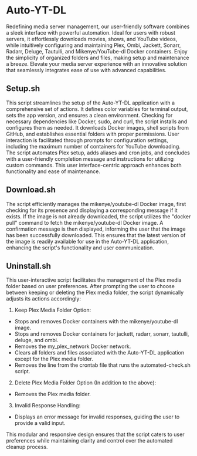 # Auto-YT-DL

Redefining media server management, our user-friendly software combines a sleek interface with powerful automation. Ideal for users with robust servers, it effortlessly downloads movies, shows, and YouTube videos, while intuitively configuring and maintaining Plex, Ombi, Jackett, Sonarr, Radarr, Deluge, Tautulli, and Mikenye/YouTube-dl Docker containers. Enjoy the simplicity of organized folders and files, making setup and maintenance a breeze. Elevate your media server experience with an innovative solution that seamlessly integrates ease of use with advanced capabilities.

## Setup.sh

This script streamlines the setup of the Auto-YT-DL application with a comprehensive set of actions. It defines color variables for terminal output, sets the app version, and ensures a clean environment. Checking for necessary dependencies like Docker, sudo, and curl, the script installs and configures them as needed. It downloads Docker images, shell scripts from GitHub, and establishes essential folders with proper permissions. User interaction is facilitated through prompts for configuration settings, including the maximum number of containers for YouTube downloading. The script automates Plex setup, adds aliases and cron jobs, and concludes with a user-friendly completion message and instructions for utilizing custom commands. This user interface-centric approach enhances both functionality and ease of maintenance.

## Download.sh 

The script efficiently manages the mikenye/youtube-dl Docker image, first checking for its presence and displaying a corresponding message if it exists. If the image is not already downloaded, the script utilizes the "docker pull" command to fetch the mikenye/youtube-dl Docker image. A confirmation message is then displayed, informing the user that the image has been successfully downloaded. This ensures that the latest version of the image is readily available for use in the Auto-YT-DL application, enhancing the script's functionality and user communication.

## Uninstall.sh

This user-interactive script facilitates the management of the Plex media folder based on user preferences. After prompting the user to choose between keeping or deleting the Plex media folder, the script dynamically adjusts its actions accordingly:

1. Keep Plex Media Folder Option:

* Stops and removes Docker containers with the mikenye/youtube-dl image.
* Stops and removes Docker containers for jackett, radarr, sonarr, tautulli, deluge, and ombi.
* Removes the my_plex_network Docker network.
* Clears all folders and files associated with the Auto-YT-DL application except for the Plex media folder.
* Removes the line from the crontab file that runs the automated-check.sh script.

2. Delete Plex Media Folder Option (In addition to the above):

* Removes the Plex media folder.

3. Invalid Response Handling:

* Displays an error message for invalid responses, guiding the user to provide a valid input.

This modular and responsive design ensures that the script caters to user preferences while maintaining clarity and control over the automated cleanup process.